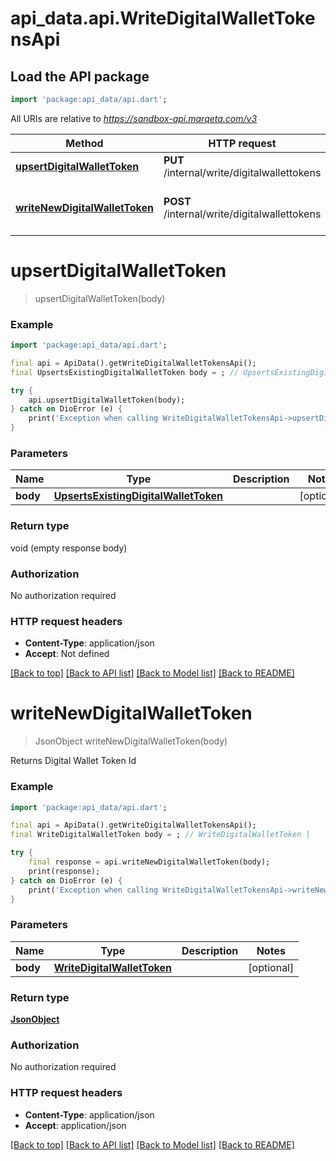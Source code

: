 # api_data.api.WriteDigitalWalletTokensApi

## Load the API package
```dart
import 'package:api_data/api.dart';
```

All URIs are relative to *https://sandbox-api.marqeta.com/v3*

Method | HTTP request | Description
------------- | ------------- | -------------
[**upsertDigitalWalletToken**](WriteDigitalWalletTokensApi.md#upsertdigitalwallettoken) | **PUT** /internal/write/digitalwallettokens | 
[**writeNewDigitalWalletToken**](WriteDigitalWalletTokensApi.md#writenewdigitalwallettoken) | **POST** /internal/write/digitalwallettokens | Returns Digital Wallet Token Id


# **upsertDigitalWalletToken**
> upsertDigitalWalletToken(body)



### Example
```dart
import 'package:api_data/api.dart';

final api = ApiData().getWriteDigitalWalletTokensApi();
final UpsertsExistingDigitalWalletToken body = ; // UpsertsExistingDigitalWalletToken | 

try {
    api.upsertDigitalWalletToken(body);
} catch on DioError (e) {
    print('Exception when calling WriteDigitalWalletTokensApi->upsertDigitalWalletToken: $e\n');
}
```

### Parameters

Name | Type | Description  | Notes
------------- | ------------- | ------------- | -------------
 **body** | [**UpsertsExistingDigitalWalletToken**](UpsertsExistingDigitalWalletToken.md)|  | [optional] 

### Return type

void (empty response body)

### Authorization

No authorization required

### HTTP request headers

 - **Content-Type**: application/json
 - **Accept**: Not defined

[[Back to top]](#) [[Back to API list]](../README.md#documentation-for-api-endpoints) [[Back to Model list]](../README.md#documentation-for-models) [[Back to README]](../README.md)

# **writeNewDigitalWalletToken**
> JsonObject writeNewDigitalWalletToken(body)

Returns Digital Wallet Token Id

### Example
```dart
import 'package:api_data/api.dart';

final api = ApiData().getWriteDigitalWalletTokensApi();
final WriteDigitalWalletToken body = ; // WriteDigitalWalletToken | 

try {
    final response = api.writeNewDigitalWalletToken(body);
    print(response);
} catch on DioError (e) {
    print('Exception when calling WriteDigitalWalletTokensApi->writeNewDigitalWalletToken: $e\n');
}
```

### Parameters

Name | Type | Description  | Notes
------------- | ------------- | ------------- | -------------
 **body** | [**WriteDigitalWalletToken**](WriteDigitalWalletToken.md)|  | [optional] 

### Return type

[**JsonObject**](JsonObject.md)

### Authorization

No authorization required

### HTTP request headers

 - **Content-Type**: application/json
 - **Accept**: application/json

[[Back to top]](#) [[Back to API list]](../README.md#documentation-for-api-endpoints) [[Back to Model list]](../README.md#documentation-for-models) [[Back to README]](../README.md)

